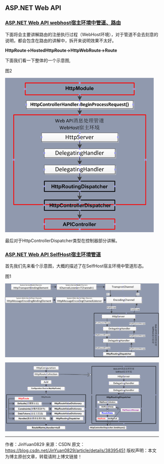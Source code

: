 

























## ASP.NET Web API

### 	 **[ASP.NET Web API webhost宿主环境中管道、路由](https://blog.csdn.net/JinYuan0829/article/details/38412517)**

下面将会主要讲解路由的注册执行过程（WebHost环境），对于管道不会去刻意的说明，都会包含在路由的讲解中，拆开来说明效果不太好。

 

**HttpRoute->HostedHttpRoute->HttpWebRoute->Route**

下面我们看一下整体的一个示意图,

图2

 ![img](assets/052012217099124.png)

最后对于HttpControllerDispatcher类型在控制器部分讲解。













###	[ASP.NET Web API SelfHost宿主环境管道](https://blog.csdn.net/JinYuan0829/article/details/38395451)

首先我们先来看个示意图，大概的描述了在SelfHost宿主环境中管道形态。

图1





![img](assets/051945474756611.png)

![img](assets/021400338529071.png)





---------------------

作者：JinYuan0829 
来源：CSDN 
原文：https://blog.csdn.net/JinYuan0829/article/details/38395451 
版权声明：本文为博主原创文章，转载请附上博文链接！